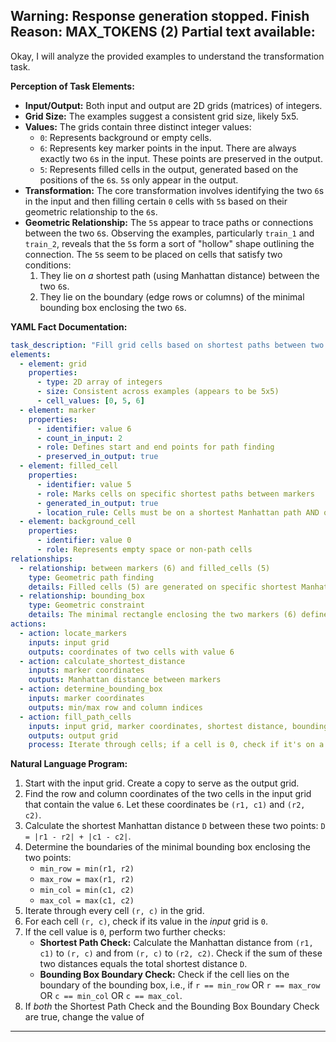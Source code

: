 Warning: Response generation stopped. Finish Reason: MAX_TOKENS (2)
Partial text available:
---
Okay, I will analyze the provided examples to understand the transformation task.

**Perception of Task Elements:**

*   **Input/Output:** Both input and output are 2D grids (matrices) of integers.
*   **Grid Size:** The examples suggest a consistent grid size, likely 5x5.
*   **Values:** The grids contain three distinct integer values:
    *   `0`: Represents background or empty cells.
    *   `6`: Represents key marker points in the input. There are always exactly two `6`s in the input. These points are preserved in the output.
    *   `5`: Represents filled cells in the output, generated based on the positions of the `6`s. `5`s only appear in the output.
*   **Transformation:** The core transformation involves identifying the two `6`s in the input and then filling certain `0` cells with `5`s based on their geometric relationship to the `6`s.
*   **Geometric Relationship:** The `5`s appear to trace paths or connections between the two `6`s. Observing the examples, particularly `train_1` and `train_2`, reveals that the `5`s form a sort of "hollow" shape outlining the connection. The `5`s seem to be placed on cells that satisfy two conditions:
    1.  They lie on *a* shortest path (using Manhattan distance) between the two `6`s.
    2.  They lie on the boundary (edge rows or columns) of the minimal bounding box enclosing the two `6`s.

**YAML Fact Documentation:**


```yaml
task_description: "Fill grid cells based on shortest paths between two markers, restricted to the bounding box boundary."
elements:
  - element: grid
    properties:
      - type: 2D array of integers
      - size: Consistent across examples (appears to be 5x5)
      - cell_values: [0, 5, 6]
  - element: marker
    properties:
      - identifier: value 6
      - count_in_input: 2
      - role: Defines start and end points for path finding
      - preserved_in_output: true
  - element: filled_cell
    properties:
      - identifier: value 5
      - role: Marks cells on specific shortest paths between markers
      - generated_in_output: true
      - location_rule: Cells must be on a shortest Manhattan path AND on the boundary of the marker bounding box.
  - element: background_cell
    properties:
      - identifier: value 0
      - role: Represents empty space or non-path cells
relationships:
  - relationship: between markers (6) and filled_cells (5)
    type: Geometric path finding
    details: Filled cells (5) are generated on specific shortest Manhattan distance paths connecting the two markers (6).
  - relationship: bounding_box
    type: Geometric constraint
    details: The minimal rectangle enclosing the two markers (6) defines a boundary. Filled cells (5) must lie on this boundary.
actions:
  - action: locate_markers
    inputs: input grid
    outputs: coordinates of two cells with value 6
  - action: calculate_shortest_distance
    inputs: marker coordinates
    outputs: Manhattan distance between markers
  - action: determine_bounding_box
    inputs: marker coordinates
    outputs: min/max row and column indices
  - action: fill_path_cells
    inputs: input grid, marker coordinates, shortest distance, bounding box
    outputs: output grid
    process: Iterate through cells; if a cell is 0, check if it's on a shortest path AND on the bounding box boundary; if yes, change value to 5.
```


**Natural Language Program:**

1.  Start with the input grid. Create a copy to serve as the output grid.
2.  Find the row and column coordinates of the two cells in the input grid that contain the value `6`. Let these coordinates be `(r1, c1)` and `(r2, c2)`.
3.  Calculate the shortest Manhattan distance `D` between these two points: `D = |r1 - r2| + |c1 - c2|`.
4.  Determine the boundaries of the minimal bounding box enclosing the two points:
    *   `min_row = min(r1, r2)`
    *   `max_row = max(r1, r2)`
    *   `min_col = min(c1, c2)`
    *   `max_col = max(c1, c2)`
5.  Iterate through every cell `(r, c)` in the grid.
6.  For each cell `(r, c)`, check if its value in the *input* grid is `0`.
7.  If the cell value is `0`, perform two further checks:
    *   **Shortest Path Check:** Calculate the Manhattan distance from `(r1, c1)` to `(r, c)` and from `(r, c)` to `(r2, c2)`. Check if the sum of these two distances equals the total shortest distance `D`.
    *   **Bounding Box Boundary Check:** Check if the cell lies on the boundary of the bounding box, i.e., if `r == min_row` OR `r == max_row` OR `c == min_col` OR `c == max_col`.
8.  If *both* the Shortest Path Check and the Bounding Box Boundary Check are true, change the value of
---
